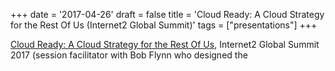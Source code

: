 +++
date = '2017-04-26'
draft = false
title = 'Cloud Ready: A Cloud Strategy for the Rest Of Us (Internet2 Global Summit)'
tags = ["presentations"]
+++


[Cloud Ready: A Cloud Strategy for the Rest Of Us](https://meetings.internet2.edu/2017-global-summit/detail/10004661/), Internet2 Global Summit 2017 (session facilitator with Bob Flynn who designed the 
